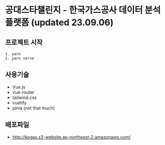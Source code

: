 # 공대스타챌린지 - 한국가스공사 데이터 분석 플랫폼 (updated 23.09.06)

## 프로젝트 시작
```
1. yarn
2. yarn serve
```

## 사용기술
- Vue.js
- vue-router
- tailwind.css
- vuetify
- pinia (not that much)

## 배포파일
- http://kogas.s3-website.ap-northeast-2.amazonaws.com/
